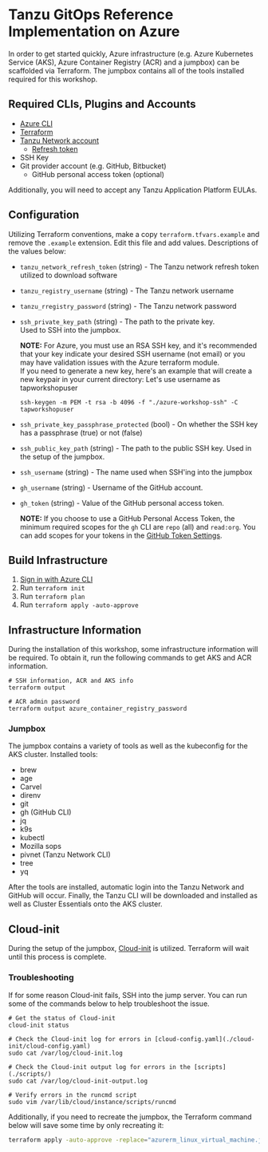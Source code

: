 # Tanzu GitOps Reference Implementation on Azure

In order to get started quickly, Azure infrastructure (e.g. Azure Kubernetes Service (AKS), Azure Container Registry (ACR) and a jumpbox) can be scaffolded via Terraform. The jumpbox contains all of the tools installed required for this workshop.

## Required CLIs, Plugins and Accounts

- [Azure CLI](https://docs.microsoft.com/en-us/cli/azure/install-azure-cli)
- [Terraform](https://www.terraform.io/)
- [Tanzu Network account](https://network.tanzu.vmware.com/)
  - [Refresh token](https://network.tanzu.vmware.com/users/dashboard/edit-profile)
- SSH Key
- Git provider account (e.g. GitHub, Bitbucket)
  - GitHub personal access token (optional)

Additionally, you will need to accept any Tanzu Application Platform EULAs.

## Configuration

Utilizing Terraform conventions, make a copy `terraform.tfvars.example` and remove the `.example` extension. Edit this file and add values. Descriptions of the values below:

- `tanzu_network_refresh_token` (string) - The Tanzu network refresh token utilized to download software
- `tanzu_registry_username` (string) - The Tanzu network username
- `tanzu_rregistry_password` (string) - The Tanzu network password
- `ssh_private_key_path` (string) - The path to the private key.  
Used to SSH into the jumpbox.
    
  **NOTE:** For Azure, you must use an RSA SSH key, and it's recommended that your key indicate your desired SSH username (not email) or you may have validation issues with the Azure terraform module.  
  If you need to generate a new key, here's an example that will create a new keypair in your current directory: Let's use username as tapworkshopuser

  ```execute
  ssh-keygen -m PEM -t rsa -b 4096 -f "./azure-workshop-ssh" -C tapworkshopuser
  ```
- `ssh_private_key_passphrase_protected` (bool) - On whether the SSH key has a passphrase (true) or not (false)
- `ssh_public_key_path` (string) - The path to the public SSH key. Used in the setup of the jumpbox.
- `ssh_username` (string) - The name used when SSH'ing into the jumpbox

- `gh_username` (string) - Username of the GitHub account.
- `gh_token` (string) - Value of the GitHub personal access token.
    
  **NOTE:** If you choose to use a GitHub Personal Access Token, the minimum required scopes for the `gh` CLI are `repo` (all) and `read:org`. You can add scopes for your tokens in the [GitHub Token Settings](https://github.com/settings/tokens/).

## Build Infrastructure

1. [Sign in with Azure CLI](https://docs.microsoft.com/en-us/cli/azure/authenticate-azure-cli)
1. Run `terraform init`
1. Run `terraform plan`
1. Run `terraform apply -auto-approve`

## Infrastructure Information

During the installation of this workshop, some infrastructure information will be required. To obtain it, run the following commands to get AKS and ACR information.

```console
# SSH information, ACR and AKS info
terraform output
```

```console
# ACR admin password
terraform output azure_container_registry_password
```

### Jumpbox

The jumpbox contains a variety of tools as well as the kubeconfig for the AKS cluster. Installed tools:

- brew
- age
- Carvel
- direnv
- git
- gh (GitHub CLI)
- jq
- k9s
- kubectl
- Mozilla sops
- pivnet (Tanzu Network CLI)
- tree
- yq

After the tools are installed, automatic login into the Tanzu Network and GitHub will occur. Finally, the Tanzu CLI will be downloaded and installed as well as Cluster Essentials onto the AKS cluster.

## Cloud-init

During the setup of the jumpbox, [Cloud-init](https://cloudinit.readthedocs.io/) is utilized. Terraform will wait until this process is complete.

### Troubleshooting

If for some reason Cloud-init fails, SSH into the jump server. You can run some of the commands below to help troubleshoot the issue.

```console
# Get the status of Cloud-init
cloud-init status

# Check the Cloud-init log for errors in [cloud-config.yaml](./cloud-init/cloud-config.yaml)
sudo cat /var/log/cloud-init.log

# Check the Cloud-init output log for errors in the [scripts](./scripts/)
sudo cat /var/log/cloud-init-output.log

# Verify errors in the runcmd script
sudo vim /var/lib/cloud/instance/scripts/runcmd
```

Additionally, if you need to recreate the jumpbox, the Terraform command below will save some time by only recreating it:

```bash
terraform apply -auto-approve -replace="azurerm_linux_virtual_machine.jump-server-vm"
```

